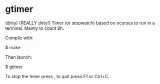 # gtimer
(dirty) (REALLY dirty!) Timer (or stopwatch) based on ncurses to run in a terminal. Mainly to count 8h.

Compile with:

$ make

Then launch:

$ gtimer

To stop the timer press <Space>, to quit press F1 or Ctrl+C.
